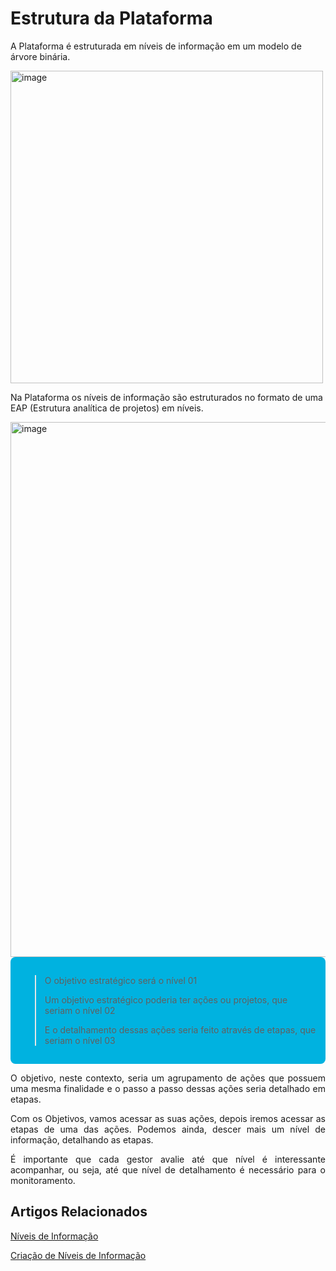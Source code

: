 # Estrutura da Plataforma

A Plataforma é estruturada em níveis de informação em um modelo de árvore binária.

<img width="500" height="500" alt="image" src="https://github.com/user-attachments/assets/d6b84c16-1d31-4246-987a-0ccd4439b92c" />

Na Plataforma os níveis de informação são estruturados no formato de uma EAP (Estrutura analítica de projetos) em níveis.

<img width="1919" height="856" alt="image" src="https://github.com/user-attachments/assets/df6b24a5-55d8-421f-bb9c-e1de555d93d9" />




<div style="background-color:#00B2E0; padding:15px; border-radius:8px;">
  
> O objetivo estratégico será o nível 01
> 
> Um objetivo estratégico poderia ter ações ou projetos, que seriam o nível 02
> 
> E o detalhamento dessas ações seria feito através de etapas, que seriam o nível 03
> 
</div>


<p style="text-align: justify;">O objetivo, neste contexto, seria um agrupamento de ações que possuem uma mesma finalidade e o passo a passo dessas ações seria detalhado em etapas.</p>

<p style="text-align: justify;">Com os Objetivos, vamos acessar as suas ações, depois iremos acessar as etapas de uma das ações. Podemos ainda, descer mais um nível de informação, detalhando as etapas.</p>

<p style="text-align: justify;">É importante que cada gestor avalie até que nível é interessante acompanhar, ou seja, até que nível de detalhamento é necessário para o monitoramento.</p>

## Artigos Relacionados

[Níveis de Informação](docs/2_Níveis_de_Informação.md)

[Criação de Níveis de Informação](docs/2.1_Criação_dos_Níveis_(N1,_N2,_N3,_N4,_N5_e_N6).md)
